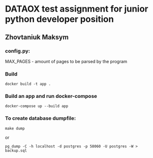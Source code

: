 # DATAOX test assignment for junior python developer position

## Zhovtaniuk Maksym

### config.py:
MAX_PAGES - amount of pages to be parsed by the program

### Build
```commandline
docker build -t app .
```

### Build an app and run docker-compose
```commandline
docker-compose up --build app
```

### To create database dumpfile:
```commandline
make dump
```
or
```commandline
pg_dump -C -h localhost -d postgres -p 58060 -U postgres -W > backup.sql
```
